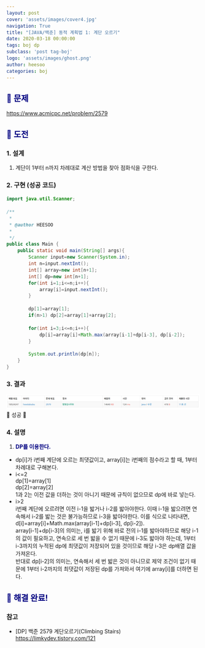 ```yaml
---
layout: post
cover: 'assets/images/cover4.jpg'
navigation: True
title: "[JAVA/백준] 동적 계획법 1: 계단 오르기"
date: 2020-03-18 00:00:00
tags: boj dp
subclass: 'post tag-boj'
logo: 'assets/images/ghost.png'
author: heesoo
categories: boj
---
```

## <span style="color:navy">👀 문제</span>
<https://www.acmicpc.net/problem/2579>

## <span style="color:navy">👊 도전</span>

### 1. 설계
1. 계단이 1부터 n까지 차례대로 계산 방법을 찾아 점화식을 구한다.

### 2. 구현 (성공 코드)
```java
import java.util.Scanner;

/**
 * 
 * @author HEESOO
 *
 */
public class Main {
	public static void main(String[] args){
		Scanner input=new Scanner(System.in);
		int n=input.nextInt();
		int[] array=new int[n+1];
		int[] dp=new int[n+1];
		for(int i=1;i<=n;i++){
			array[i]=input.nextInt();
		}
		
		dp[1]=array[1];
		if(n>1) dp[2]=array[1]+array[2];
		
		for(int i=3;i<=n;i++){
			dp[i]=array[i]+Math.max(array[i-1]+dp[i-3], dp[i-2]);
		}
		
		System.out.println(dp[n]);
	}
}
 ```

### 3. 결과
![실행결과](./assets/images/200318_1.PNG)
🤟 성공 🤟 

### 4. 설명
1. **<span style="color:navy">DP를 이용한다.</span>**
- dp[i]가 i번째 계단에 오르는 최댓값이고, array[i]는 i번째의 점수라고 할 때, 1부터 차례대로 구해본다.
- i<=2  
dp[1]=array[1]  
dp[2]=array[2]  
1과 2는 이전 값을 더하는 것이 아니기 때문에 규칙이 없으므로 dp에 바로 넣는다.
- i>2  
i번째 계단에 오르려면 이전 i-1을 밟거나 i-2를 밟아야한다. 이때 i-1을 밟으려면 연속해서 i-2를 밟는 것은 불가능하므로 i-3을 밟아야한다. 이를 식으로 나타내면,  
d[i]=array[i]+Math.max(array[i-1]+dp[i-3], dp[i-2]).  
array[i-1]+dp[i-3]의 의미는, i를 밟기 위해 바로 전의 i-1를 밟아야하므로 해당 i-1의 값이 필요하고, 연속으로 세 번 밟을 수 없기 때문에 i-3도 밟아야 하는데, 1부터 i-3까지의 누적된 dp에 최댓값이 저장되어 있을 것이므로 해당 i-3은 dp배열 값을 가져온다.  
반대로 dp[i-2]의 의미는, 연속해서 세 번 밟은 것이 아니므로 제약 조건이 없기 때문에 1부터 i-2까지의 최댓값이 저장된 dp를 가져와서 여기에 array[i]를 더하면 된다.

## <span style="color:navy">👏 해결 완료!</span>

### 참고
- [DP] 백준 2579 계단오르기(Climbing Stairs) <https://limkydev.tistory.com/121>
